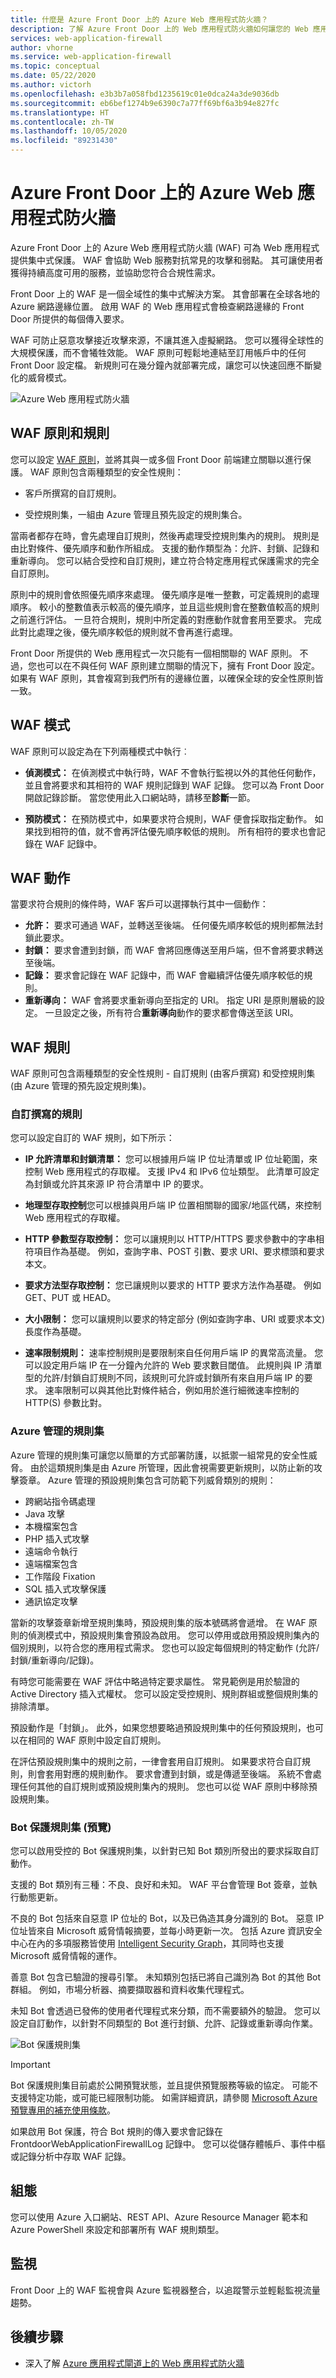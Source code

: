 ```yaml
---
title: 什麼是 Azure Front Door 上的 Azure Web 應用程式防火牆？
description: 了解 Azure Front Door 上的 Web 應用程式防火牆如何讓您的 Web 應用程式免於遭受惡意攻擊。
services: web-application-firewall
author: vhorne
ms.service: web-application-firewall
ms.topic: conceptual
ms.date: 05/22/2020
ms.author: victorh
ms.openlocfilehash: e3b3b7a058fbd1235619c01e0dca24a3de9036db
ms.sourcegitcommit: eb6bef1274b9e6390c7a77ff69bf6a3b94e827fc
ms.translationtype: HT
ms.contentlocale: zh-TW
ms.lasthandoff: 10/05/2020
ms.locfileid: "89231430"
---
```

# <a name="azure-web-application-firewall-on-azure-front-door"></a>Azure Front Door 上的 Azure Web 應用程式防火牆

Azure Front Door 上的 Azure Web 應用程式防火牆 (WAF) 可為 Web 應用程式提供集中式保護。 WAF 會協助 Web 服務對抗常見的攻擊和弱點。 其可讓使用者獲得持續高度可用的服務，並協助您符合合規性需求。

Front Door 上的 WAF 是一個全域性的集中式解決方案。 其會部署在全球各地的 Azure 網路邊緣位置。 啟用 WAF 的 Web 應用程式會檢查網路邊緣的 Front Door 所提供的每個傳入要求。 

WAF 可防止惡意攻擊接近攻擊來源，不讓其進入虛擬網路。 您可以獲得全球性的大規模保護，而不會犧牲效能。 WAF 原則可輕鬆地連結至訂用帳戶中的任何 Front Door 設定檔。 新規則可在幾分鐘內就部署完成，讓您可以快速回應不斷變化的威脅模式。

![Azure Web 應用程式防火牆](../media/overview/wafoverview.png)

## <a name="waf-policy-and-rules"></a>WAF 原則和規則

您可以設定 [WAF 原則](waf-front-door-create-portal.md)，並將其與一或多個 Front Door 前端建立關聯以進行保護。 WAF 原則包含兩種類型的安全性規則：

- 客戶所撰寫的自訂規則。

- 受控規則集，一組由 Azure 管理且預先設定的規則集合。

當兩者都存在時，會先處理自訂規則，然後再處理受控規則集內的規則。 規則是由比對條件、優先順序和動作所組成。 支援的動作類型為：允許、封鎖、記錄和重新導向。 您可以結合受控和自訂規則，建立符合特定應用程式保護需求的完全自訂原則。

原則中的規則會依照優先順序來處理。 優先順序是唯一整數，可定義規則的處理順序。 較小的整數值表示較高的優先順序，並且這些規則會在整數值較高的規則之前進行評估。 一旦符合規則，規則中所定義的對應動作就會套用至要求。 完成此對比處理之後，優先順序較低的規則就不會再進行處理。

Front Door 所提供的 Web 應用程式一次只能有一個相關聯的 WAF 原則。 不過，您也可以在不與任何 WAF 原則建立關聯的情況下，擁有 Front Door 設定。 如果有 WAF 原則，其會複寫到我們所有的邊緣位置，以確保全球的安全性原則皆一致。

## <a name="waf-modes"></a>WAF 模式

WAF 原則可以設定為在下列兩種模式中執行︰

- **偵測模式：** 在偵測模式中執行時，WAF 不會執行監視以外的其他任何動作，並且會將要求和其相符的 WAF 規則記錄到 WAF 記錄。 您可以為 Front Door 開啟記錄診斷。 當您使用此入口網站時，請移至**診斷**一節。

- **預防模式：** 在預防模式中，如果要求符合規則，WAF 便會採取指定動作。 如果找到相符的值，就不會再評估優先順序較低的規則。 所有相符的要求也會記錄在 WAF 記錄中。

## <a name="waf-actions"></a>WAF 動作

當要求符合規則的條件時，WAF 客戶可以選擇執行其中一個動作：

- **允許：** 要求可通過 WAF，並轉送至後端。 任何優先順序較低的規則都無法封鎖此要求。
- **封鎖：** 要求會遭到封鎖，而 WAF 會將回應傳送至用戶端，但不會將要求轉送至後端。
- **記錄：** 要求會記錄在 WAF 記錄中，而 WAF 會繼續評估優先順序較低的規則。
- **重新導向：** WAF 會將要求重新導向至指定的 URI。 指定 URI 是原則層級的設定。 一旦設定之後，所有符合**重新導向**動作的要求都會傳送至該 URI。

## <a name="waf-rules"></a>WAF 規則

WAF 原則可包含兩種類型的安全性規則 - 自訂規則 (由客戶撰寫) 和受控規則集 (由 Azure 管理的預先設定規則集)。

### <a name="custom-authored-rules"></a>自訂撰寫的規則

您可以設定自訂的 WAF 規則，如下所示：

- **IP 允許清單和封鎖清單：** 您可以根據用戶端 IP 位址清單或 IP 位址範圍，來控制 Web 應用程式的存取權。 支援 IPv4 和 IPv6 位址類型。 此清單可設定為封鎖或允許其來源 IP 符合清單中 IP 的要求。

- **地理型存取控制**您可以根據與用戶端 IP 位置相關聯的國家/地區代碼，來控制 Web 應用程式的存取權。

- **HTTP 參數型存取控制：** 您可以讓規則以 HTTP/HTTPS 要求參數中的字串相符項目作為基礎。  例如，查詢字串、POST 引數、要求 URI、要求標頭和要求本文。

- **要求方法型存取控制：** 您已讓規則以要求的 HTTP 要求方法作為基礎。 例如 GET、PUT 或 HEAD。

- **大小限制：** 您可以讓規則以要求的特定部分 (例如查詢字串、URI 或要求本文) 長度作為基礎。

- **速率限制規則：** 速率控制規則是要限制來自任何用戶端 IP 的異常高流量。 您可以設定用戶端 IP 在一分鐘內允許的 Web 要求數目閾值。 此規則與 IP 清單型的允許/封鎖自訂規則不同，該規則可允許或封鎖所有來自用戶端 IP 的要求。 速率限制可以與其他比對條件結合，例如用於進行細微速率控制的 HTTP(S) 參數比對。

### <a name="azure-managed-rule-sets"></a>Azure 管理的規則集

Azure 管理的規則集可讓您以簡單的方式部署防護，以抵禦一組常見的安全性威脅。 由於這類規則集是由 Azure 所管理，因此會視需要更新規則，以防止新的攻擊簽章。 Azure 管理的預設規則集包含可防範下列威脅類別的規則：

- 跨網站指令碼處理
- Java 攻擊
- 本機檔案包含
- PHP 插入式攻擊
- 遠端命令執行
- 遠端檔案包含
- 工作階段 Fixation
- SQL 插入式攻擊保護
- 通訊協定攻擊

當新的攻擊簽章新增至規則集時，預設規則集的版本號碼將會遞增。
在 WAF 原則的偵測模式中，預設規則集會預設為啟用。 您可以停用或啟用預設規則集內的個別規則，以符合您的應用程式需求。 您也可以設定每個規則的特定動作 (允許/封鎖/重新導向/記錄)。

有時您可能需要在 WAF 評估中略過特定要求屬性。 常見範例是用於驗證的 Active Directory 插入式權杖。 您可以設定受控規則、規則群組或整個規則集的排除清單。  

預設動作是「封鎖」。 此外，如果您想要略過預設規則集中的任何預設規則，也可以在相同的 WAF 原則中設定自訂規則。

在評估預設規則集中的規則之前，一律會套用自訂規則。 如果要求符合自訂規則，則會套用對應的規則動作。 要求會遭到封鎖，或是傳遞至後端。 系統不會處理任何其他的自訂規則或預設規則集內的規則。 您也可以從 WAF 原則中移除預設規則集。

### <a name="bot-protection-rule-set-preview"></a>Bot 保護規則集 (預覽)

您可以啟用受控的 Bot 保護規則集，以針對已知 Bot 類別所發出的要求採取自訂動作。 

支援的 Bot 類別有三種：不良、良好和未知。 WAF 平台會管理 Bot 簽章，並執行動態更新。

不良的 Bot 包括來自惡意 IP 位址的 Bot，以及已偽造其身分識別的 Bot。 惡意 IP 位址皆來自 Microsoft 威脅情報摘要，並每小時更新一次。 包括 Azure 資訊安全中心在內的多項服務皆使用 [Intelligent Security Graph](https://www.microsoft.com/security/operations/intelligence)，其同時也支援 Microsoft 威脅情報的運作。

善意 Bot 包含已驗證的搜尋引擎。 未知類別包括已將自己識別為 Bot 的其他 Bot 群組。 例如，市場分析器、摘要擷取器和資料收集代理程式。 

未知 Bot 會透過已發佈的使用者代理程式來分類，而不需要額外的驗證。 您可以設定自訂動作，以針對不同類型的 Bot 進行封鎖、允許、記錄或重新導向作業。

![Bot 保護規則集](../media/afds-overview/botprotect2.png)

> [!IMPORTANT]
> Bot 保護規則集目前處於公開預覽狀態，並且提供預覽服務等級的協定。 可能不支援特定功能，或可能已經限制功能。  如需詳細資訊，請參閱 [Microsoft Azure 預覽專用的補充使用條款](https://azure.microsoft.com/support/legal/preview-supplemental-terms/)。

如果啟用 Bot 保護，符合 Bot 規則的傳入要求會記錄在 FrontdoorWebApplicationFirewallLog 記錄中。 您可以從儲存體帳戶、事件中樞或記錄分析中存取 WAF 記錄。

## <a name="configuration"></a>組態

您可以使用 Azure 入口網站、REST API、Azure Resource Manager 範本和 Azure PowerShell 來設定和部署所有 WAF 規則類型。

## <a name="monitoring"></a>監視

Front Door 上的 WAF 監視會與 Azure 監視器整合，以追蹤警示並輕鬆監視流量趨勢。

## <a name="next-steps"></a>後續步驟

- 深入了解 [Azure 應用程式閘道上的 Web 應用程式防火牆](../ag/ag-overview.md)
